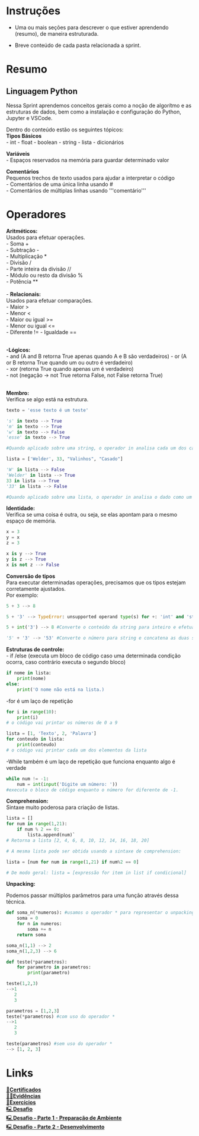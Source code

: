 # Instruções

- Uma ou mais seções para descrever o que estiver aprendendo (resumo), de maneira estruturada.

- Breve conteúdo de cada pasta relacionada a sprint.

# Resumo

## **Linguagem Python**  
Nessa Sprint aprendemos conceitos gerais como a noção de algorítmo e as estruturas de dados, bem como a instalação e configuração do Python, Jupyter e VSCode.

Dentro do conteúdo estão os seguintes tópicos:  
**Tipos Básicos**  
    - int
    - float
    - boolean
    - string
    - lista
    - dicionários  

**Variáveis**  
    - Espaços reservados na memória para guardar determinado valor  

**Comentários**  
Pequenos trechos de texto usados para ajudar a interpretar o código  
    - Comentários de uma única linha usando #  
    - Comentários de múltiplas linhas usando '''comentário'''  

# **Operadores**  
**Aritméticos:**  
    Usados para efetuar operações.  
    - Soma +  
    - Subtração -  
    - Multiplicação *  
    - Divisão /  
    - Parte inteira da divisão //  
    - Módulo ou resto da divisão %  
    - Potência **  
    <br>- **Relacionais:**  
    Usados para efetuar comparações.    
    - Maior >  
    - Menor <  
    - Maior ou igual >=  
    - Menor ou igual <=  
    - Diferente != 
    - Igualdade ==  

<br>**-Lógicos:**  
    - and (A and B retorna True apenas quando A e B são verdadeiros)
    - or (A or B retorna True quando um ou outro é verdadeiro)  
    - xor (retorna True quando apenas um é verdadeiro)  
    - not (negação -> not True retorna False, not False retorna True)  

<br>**Membro:**  
    Verifica se algo está na estrutura.

```python
texto = 'esse texto é um teste'

's' in texto --> True
'm' in texto --> True
'w' in texto --> False
'esse' in texto --> True

#Quando aplicado sobre uma string, o operador in analisa cada um dos caracteres.

lista = ['Welder', 33, "Valinhos", "Casado"]

'W' in lista --> False
'Welder' in lista --> True
33 in lista --> True
'33' in lista --> False

#Quando aplicado sobre uma lista, o operador in analisa o dado como um todo para uma dada posição. 
``` 

**Identidade:**  
    Verifica se uma coisa é outra, ou seja, se elas apontam para o mesmo espaço de memória.
``` python
x = 3
y = x
z = 3

x is y --> True
y is z --> True
x is not z --> False
```  
**Conversão de tipos**  
Para executar determinadas operações, precisamos que os tipos estejam corretamente ajustados.  
Por exemplo:

```python
5 + 3 --> 8

5 + '3' --> TypeError: unsupported operand type(s) for +: 'int' and 'str'

5 + int('3') --> 8 #Converte o conteúdo da string para inteiro e efetua a soma

'5' + '3' --> '53' #Converte o número para string e concatena as duas strings
```

**Estruturas de controle:**  
    - if /else (executa um bloco de código caso uma determinada condição ocorra, caso contrário executa o segundo bloco)

```python
if nome in lista: 
    print(nome)
else:
    print('O nome não está na lista.)
```
-for é um laço de repetição
```python
for i in range(10):
    print(i)
# o código vai printar os números de 0 a 9

lista = [1, 'Texto', 2, 'Palavra']
for conteudo in lista:
    print(conteudo)
# o código vai printar cada um dos elementos da lista 
```
-While também é um laço de repetição que funciona enquanto algo é verdade
```python
while num != -1:
    num = int(input('Digite um número: '))
#executa o bloco de código enquanto o número for diferente de -1.
```
**Comprehension:**  
Sintaxe muito poderosa para criação de listas.
```python
lista = []
for num in range(1,21):
    if num % 2 == 0:
        lista.append(num)`
# Retorna a lista [2, 4, 6, 8, 10, 12, 14, 16, 18, 20]

# A mesma lista pode ser obtida usando a sintaxe de comprehension:

lista = [num for num in range(1,21) if num%2 == 0]

# De modo geral: lista = [expressão for item in list if condicional]
```

**Unpacking:**  

Podemos passar múltiplos parâmetros para uma função através dessa técnica.
```python
def soma_n(*numeros): #usamos o operador * para representar o unpacking
    soma = 0
    for n in numeros:
        soma += n
    return soma

soma_n(1,1) --> 2
soma_n(1,2,3) --> 6

def teste(*parametros):
    for parametro in parametros:
        print(parametro)

teste(1,2,3)
-->1
   2
   3

parametros = [1,2,3]
teste(*parametros) #com uso do operador *
-->1
   2
   3

teste(parametros) #sem uso do operador *
--> [1, 2, 3]
```


# Links
[📜**Certificados**](/Certificados/certificado_AWS%20Course%20Completion%20Certificate.pdf)  
[🕵️‍♂️**Evidências** ](/Evidencias/sample.webp)  
[💪**Exercícios**]()  
[🖳**Desafio**]()  
[🖳**Desafio - Parte 1 - Preparação de Ambiente**]()  
[🖳**Desafio - Parte 2 - Desenvolvimento**]()


